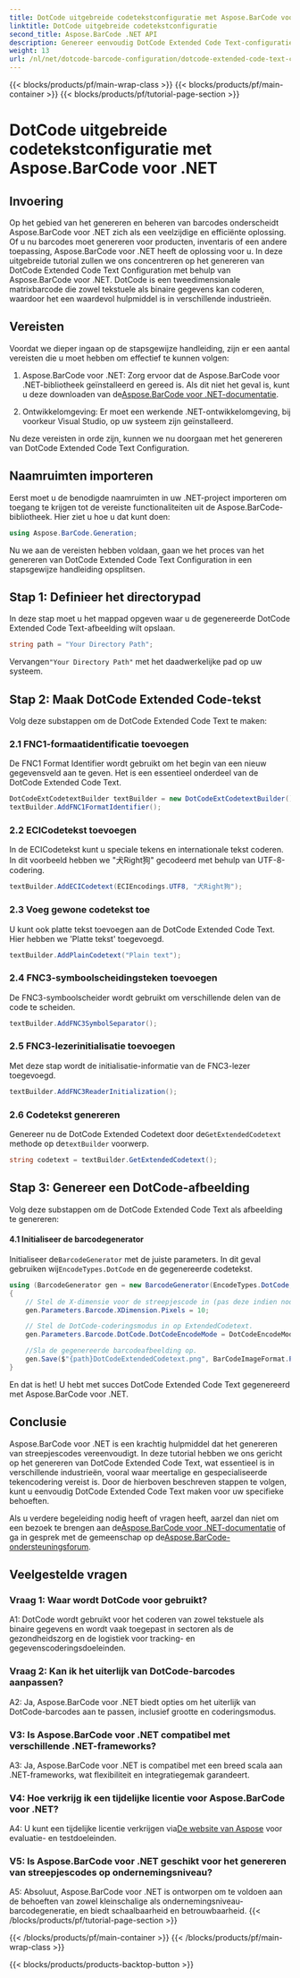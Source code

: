 ```yaml
---
title: DotCode uitgebreide codetekstconfiguratie met Aspose.BarCode voor .NET
linktitle: DotCode uitgebreide codetekstconfiguratie
second_title: Aspose.BarCode .NET API
description: Genereer eenvoudig DotCode Extended Code Text-configuratie met Aspose.BarCode voor .NET. Volg onze stapsgewijze handleiding voor het efficiënt maken van streepjescodes.
weight: 13
url: /nl/net/dotcode-barcode-configuration/dotcode-extended-code-text-configuration/
---
```


{{< blocks/products/pf/main-wrap-class >}}
{{< blocks/products/pf/main-container >}}
{{< blocks/products/pf/tutorial-page-section >}}

# DotCode uitgebreide codetekstconfiguratie met Aspose.BarCode voor .NET

## Invoering

Op het gebied van het genereren en beheren van barcodes onderscheidt Aspose.BarCode voor .NET zich als een veelzijdige en efficiënte oplossing. Of u nu barcodes moet genereren voor producten, inventaris of een andere toepassing, Aspose.BarCode voor .NET heeft de oplossing voor u. In deze uitgebreide tutorial zullen we ons concentreren op het genereren van DotCode Extended Code Text Configuration met behulp van Aspose.BarCode voor .NET. DotCode is een tweedimensionale matrixbarcode die zowel tekstuele als binaire gegevens kan coderen, waardoor het een waardevol hulpmiddel is in verschillende industrieën.

## Vereisten

Voordat we dieper ingaan op de stapsgewijze handleiding, zijn er een aantal vereisten die u moet hebben om effectief te kunnen volgen:

1.  Aspose.BarCode voor .NET: Zorg ervoor dat de Aspose.BarCode voor .NET-bibliotheek geïnstalleerd en gereed is. Als dit niet het geval is, kunt u deze downloaden van de[Aspose.BarCode voor .NET-documentatie](https://reference.aspose.com/barcode/net/).

2. Ontwikkelomgeving: Er moet een werkende .NET-ontwikkelomgeving, bij voorkeur Visual Studio, op uw systeem zijn geïnstalleerd.

Nu deze vereisten in orde zijn, kunnen we nu doorgaan met het genereren van DotCode Extended Code Text Configuration.

## Naamruimten importeren

Eerst moet u de benodigde naamruimten in uw .NET-project importeren om toegang te krijgen tot de vereiste functionaliteiten uit de Aspose.BarCode-bibliotheek. Hier ziet u hoe u dat kunt doen:


```csharp
using Aspose.BarCode.Generation;
```

Nu we aan de vereisten hebben voldaan, gaan we het proces van het genereren van DotCode Extended Code Text Configuration in een stapsgewijze handleiding opsplitsen.



## Stap 1: Definieer het directorypad

In deze stap moet u het mappad opgeven waar u de gegenereerde DotCode Extended Code Text-afbeelding wilt opslaan.

```csharp
string path = "Your Directory Path";
```

 Vervangen`"Your Directory Path"` met het daadwerkelijke pad op uw systeem.

## Stap 2: Maak DotCode Extended Code-tekst

Volg deze substappen om de DotCode Extended Code Text te maken:

### 2.1 FNC1-formaatidentificatie toevoegen

De FNC1 Format Identifier wordt gebruikt om het begin van een nieuw gegevensveld aan te geven. Het is een essentieel onderdeel van de DotCode Extended Code Text.

```csharp
DotCodeExtCodetextBuilder textBuilder = new DotCodeExtCodetextBuilder();
textBuilder.AddFNC1FormatIdentifier();
```

### 2.2 ECICodetekst toevoegen

In de ECICodetekst kunt u speciale tekens en internationale tekst coderen. In dit voorbeeld hebben we "犬Right狗" gecodeerd met behulp van UTF-8-codering.

```csharp
textBuilder.AddECICodetext(ECIEncodings.UTF8, "犬Right狗");
```

### 2.3 Voeg gewone codetekst toe

U kunt ook platte tekst toevoegen aan de DotCode Extended Code Text. Hier hebben we 'Platte tekst' toegevoegd.

```csharp
textBuilder.AddPlainCodetext("Plain text");
```

### 2.4 FNC3-symboolscheidingsteken toevoegen

De FNC3-symboolscheider wordt gebruikt om verschillende delen van de code te scheiden.

```csharp
textBuilder.AddFNC3SymbolSeparator();
```

### 2.5 FNC3-lezerinitialisatie toevoegen

Met deze stap wordt de initialisatie-informatie van de FNC3-lezer toegevoegd.

```csharp
textBuilder.AddFNC3ReaderInitialization();
```

### 2.6 Codetekst genereren

 Genereer nu de DotCode Extended Codetext door de`GetExtendedCodetext` methode op de`textBuilder` voorwerp.

```csharp
string codetext = textBuilder.GetExtendedCodetext();
```

## Stap 3: Genereer een DotCode-afbeelding

Volg deze substappen om de DotCode Extended Code Text als afbeelding te genereren:

#### 4.1 Initialiseer de barcodegenerator

 Initialiseer de`BarcodeGenerator` met de juiste parameters. In dit geval gebruiken wij`EncodeTypes.DotCode` en de gegenereerde codetekst.

```csharp
using (BarcodeGenerator gen = new BarcodeGenerator(EncodeTypes.DotCode, codetext))
{
    // Stel de X-dimensie voor de streepjescode in (pas deze indien nodig aan).
    gen.Parameters.Barcode.XDimension.Pixels = 10;

    // Stel de DotCode-coderingsmodus in op ExtendedCodetext.
    gen.Parameters.Barcode.DotCode.DotCodeEncodeMode = DotCodeEncodeMode.ExtendedCodetext;

    //Sla de gegenereerde barcodeafbeelding op.
    gen.Save($"{path}DotCodeExtendedCodetext.png", BarCodeImageFormat.Png);
}
```

En dat is het! U hebt met succes DotCode Extended Code Text gegenereerd met Aspose.BarCode voor .NET.

## Conclusie

Aspose.BarCode voor .NET is een krachtig hulpmiddel dat het genereren van streepjescodes vereenvoudigt. In deze tutorial hebben we ons gericht op het genereren van DotCode Extended Code Text, wat essentieel is in verschillende industrieën, vooral waar meertalige en gespecialiseerde tekencodering vereist is. Door de hierboven beschreven stappen te volgen, kunt u eenvoudig DotCode Extended Code Text maken voor uw specifieke behoeften.

 Als u verdere begeleiding nodig heeft of vragen heeft, aarzel dan niet om een bezoek te brengen aan de[Aspose.BarCode voor .NET-documentatie](https://reference.aspose.com/barcode/net/) of ga in gesprek met de gemeenschap op de[Aspose.BarCode-ondersteuningsforum](https://forum.aspose.com/c/barcode/13).

## Veelgestelde vragen

### Vraag 1: Waar wordt DotCode voor gebruikt?

A1: DotCode wordt gebruikt voor het coderen van zowel tekstuele als binaire gegevens en wordt vaak toegepast in sectoren als de gezondheidszorg en de logistiek voor tracking- en gegevenscoderingsdoeleinden.

### Vraag 2: Kan ik het uiterlijk van DotCode-barcodes aanpassen?

A2: Ja, Aspose.BarCode voor .NET biedt opties om het uiterlijk van DotCode-barcodes aan te passen, inclusief grootte en coderingsmodus.

### V3: Is Aspose.BarCode voor .NET compatibel met verschillende .NET-frameworks?

A3: Ja, Aspose.BarCode voor .NET is compatibel met een breed scala aan .NET-frameworks, wat flexibiliteit en integratiegemak garandeert.

### V4: Hoe verkrijg ik een tijdelijke licentie voor Aspose.BarCode voor .NET?

 A4: U kunt een tijdelijke licentie verkrijgen via[De website van Aspose](https://purchase.aspose.com/temporary-license/) voor evaluatie- en testdoeleinden.

### V5: Is Aspose.BarCode voor .NET geschikt voor het genereren van streepjescodes op ondernemingsniveau?

A5: Absoluut, Aspose.BarCode voor .NET is ontworpen om te voldoen aan de behoeften van zowel kleinschalige als ondernemingsniveau-barcodegeneratie, en biedt schaalbaarheid en betrouwbaarheid.
{{< /blocks/products/pf/tutorial-page-section >}}

{{< /blocks/products/pf/main-container >}}
{{< /blocks/products/pf/main-wrap-class >}}

{{< blocks/products/products-backtop-button >}}
